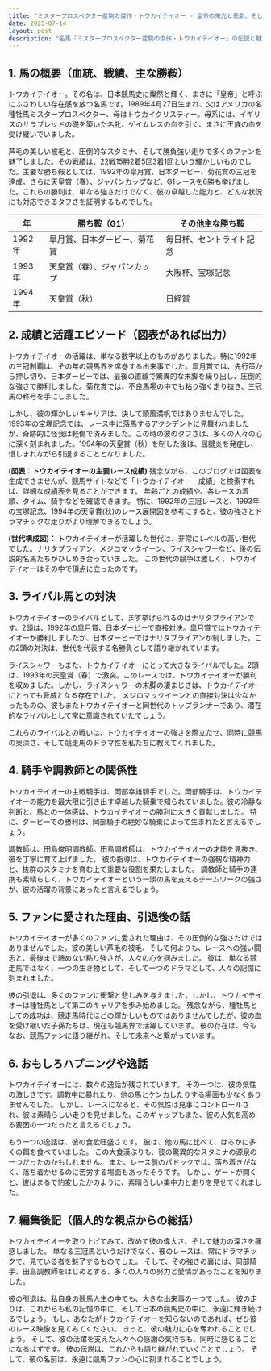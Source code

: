 ```yaml
---
title: "ミスタープロスペクター産駒の傑作・トウカイテイオー - 皇帝の栄光と悲劇、そして不滅の伝説"
date: 2025-07-14
layout: post
description: "名馬『ミスタープロスペクター産駒の傑作・トウカイテイオー』の伝説と魅力を深堀り"
---
```


## 1. 馬の概要（血統、戦績、主な勝鞍）

トウカイテイオー。その名は、日本競馬史に燦然と輝く、まさに「皇帝」と呼ぶにふさわしい存在感を放つ名馬です。1989年4月27日生まれ、父はアメリカの名種牡馬ミスタープロスペクター、母はトウカイクリスティー。母系には、イギリスのサラブレッドの礎を築いた名牝、ゲイムレスの血を引く、まさに王族の血を受け継いでいました。

芦毛の美しい被毛と、圧倒的なスタミナ、そして勝負強い走りで多くのファンを魅了しました。その戦績は、22戦15勝2着5回3着1回という輝かしいものでした。主要な勝ち鞍としては、1992年の皐月賞、日本ダービー、菊花賞の三冠を達成。さらに天皇賞（春）、ジャパンカップなど、G1レースを6勝も挙げました。これらの勝利は、単なる強さだけでなく、彼の卓越した能力と、どんな状況にも対応できるタフさを証明するものでした。

| 年 | 勝ち鞍（G1） | その他主な勝ち鞍 |
|---|---|---|
| 1992年 | 皐月賞、日本ダービー、菊花賞 |  毎日杯、セントライト記念 |
| 1993年 | 天皇賞（春）、ジャパンカップ |  大阪杯、宝塚記念 |
| 1994年 |  天皇賞（秋） |  日経賞 |


## 2. 成績と活躍エピソード（図表があれば出力）

トウカイテイオーの活躍は、単なる数字以上のものがありました。特に1992年の三冠制覇は、その年の競馬界を席巻する出来事でした。皐月賞では、先行策から押し切り、日本ダービーでは、最後の直線で驚異的な末脚を繰り出し、圧倒的な強さで勝利しました。菊花賞では、不良馬場の中でも粘り強く走り抜き、三冠馬の称号を手にしました。

しかし、彼の輝かしいキャリアは、決して順風満帆ではありませんでした。1993年の宝塚記念では、レース中に落馬するアクシデントに見舞われましたが、奇跡的に怪我は軽傷で済みました。この時の彼のタフさは、多くの人々の心に深く刻まれました。1994年の天皇賞（秋）を制した後は、屈腱炎を発症し、惜しまれながら引退することとなりました。

**(図表：トウカイテイオーの主要レース成績)**  残念ながら、このブログでは図表を生成できませんが、競馬サイトなどで「トウカイテイオー　成績」と検索すれば、詳細な成績表を見ることができます。  年齢ごとの成績や、各レースの着順、タイム、騎手などを確認できます。  特に、1992年の三冠レースと、1993年の宝塚記念、1994年の天皇賞(秋)のレース展開図を参考にすると、彼の強さとドラマチックな走りがより理解できるでしょう。

**(世代構成図)：**  トウカイテイオーが活躍した世代は、非常にレベルの高い世代でした。ナリタブライアン、メジロマックイーン、ライスシャワーなど、後の伝説的名馬たちがひしめき合っていました。  この世代の競争は激しく、トウカイテイオーはその中で頂点に立ったのです。


## 3. ライバル馬との対決

トウカイテイオーのライバルとして、まず挙げられるのはナリタブライアンです。2頭は、1992年の皐月賞、日本ダービーで直接対決。皐月賞ではトウカイテイオーが勝利しましたが、日本ダービーではナリタブライアンが制しました。この2頭の対決は、世代を代表する名勝負として語り継がれています。

ライスシャワーもまた、トウカイテイオーにとって大きなライバルでした。2頭は、1993年の天皇賞（春）で激突。このレースでは、トウカイテイオーが勝利を収めました。しかし、ライスシャワーの末脚の凄まじさは、トウカイテイオーにとっても脅威となる存在でした。  メジロマックイーンとの直接対決は少なかったものの、彼もまたトウカイテイオーと同世代のトップランナーであり、潜在的なライバルとして常に意識されていたでしょう。

これらのライバルとの戦いは、トウカイテイオーの強さを際立たせ、同時に競馬の奥深さ、そして競走馬のドラマ性を私たちに教えてくれました。


## 4. 騎手や調教師との関係性

トウカイテイオーの主戦騎手は、岡部幸雄騎手でした。岡部騎手は、トウカイテイオーの能力を最大限に引き出す卓越した騎乗で知られていました。彼の冷静な判断と、馬との一体感は、トウカイテイオーの勝利に大きく貢献しました。  特に、ダービーでの勝利は、岡部騎手の絶妙な騎乗によって生まれたと言えるでしょう。

調教師は、田島俊明調教師。田島調教師は、トウカイテイオーの才能を見抜き、彼を丁寧に育て上げました。  彼の指導は、トウカイテイオーの強靭な精神力と、抜群のスタミナを育む上で重要な役割を果たしました。  調教師と騎手の連携も素晴らしく、トウカイテイオーという一頭の馬を支えるチームワークの強さが、彼の活躍の背景にあったと言えるでしょう。


## 5. ファンに愛された理由、引退後の話

トウカイテイオーが多くのファンに愛された理由は、その圧倒的な強さだけではありませんでした。彼の美しい芦毛の被毛、そして何よりも、レースへの強い闘志と、最後まで諦めない粘り強さが、人々の心を掴みました。  彼は、単なる競走馬ではなく、一つの生き物として、そして一つのドラマとして、人々の記憶に刻まれました。

彼の引退は、多くのファンに衝撃と悲しみを与えました。しかし、トウカイテイオーは種牡馬として第二のキャリアを歩み始めました。  残念ながら、種牡馬としての成功は、競走馬時代ほどの輝かしいものではありませんでしたが、彼の血を受け継いだ子孫たちは、現在も競馬界で活躍しています。  彼の存在は、今もなお、競馬ファンに語り継がれ、そして未来へと繋がっています。


## 6. おもしろハプニングや逸話

トウカイテイオーには、数々の逸話が残されています。  その一つは、彼の気性の激しさです。調教中に暴れたり、他の馬とケンカしたりする場面も少なくありませんでした。  しかし、レースになると、その気性は見事にコントロールされ、彼は素晴らしい走りを見せました。このギャップもまた、彼の人気を高める要因の一つだったと言えるでしょう。

もう一つの逸話は、彼の食欲旺盛さです。  彼は、他の馬に比べて、はるかに多くの餌を食べていました。  この大食漢ぶりも、彼の驚異的なスタミナの源泉の一つだったのかもしれません。  また、レース前のパドックでは、落ち着きがなく、落ち着かせるのに苦労する場面もあったそうです。  しかし、ゲートが開くと、彼はまるで豹変したかのように、素晴らしい集中力と走りを見せてくれました。


## 7. 編集後記（個人的な視点からの総括）

トウカイテイオーを取り上げてみて、改めて彼の偉大さ、そして魅力の深さを痛感しました。  単なる三冠馬というだけでなく、彼のレースは、常にドラマチックで、見ている者を魅了するものでした。  そして、その強さの裏には、岡部騎手、田島調教師をはじめとする、多くの人々の努力と愛情があったことを知りました。

彼の引退は、私自身の競馬人生の中でも、大きな出来事の一つでした。  彼の走りは、これからも私の記憶の中に、そして日本の競馬史の中に、永遠に輝き続けるでしょう。  もし、あなたがトウカイテイオーを知らないのであれば、ぜひ彼のレース映像を見てみてください。  きっと、彼の魅力に心を奪われることでしょう。  そして、彼の活躍を支えた人々への感謝の気持ちも、同時に感じることになるはずです。  彼の伝説は、これからも語り継がれていくことでしょう。  そして、彼の名前は、永遠に競馬ファンの心に刻まれることでしょう。

